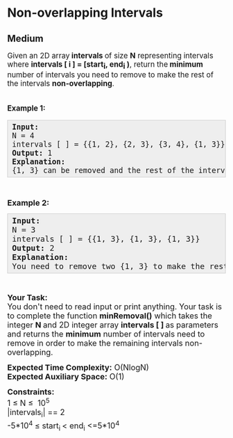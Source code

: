 # Non-overlapping Intervals
## Medium
<div class="problems_problem_content__Xm_eO"><p speechify-initial-font-size="17px" style="font-size: 17px;"><span style="font-size: 17px;" speechify-initial-font-size="17px">Given an 2D array<strong speechify-initial-font-size="17px" style="font-size: 17px;">&nbsp;intervals </strong>of size <strong speechify-initial-font-size="17px" style="font-size: 17px;">N</strong> representing intervals where <strong speechify-initial-font-size="17px" style="font-size: 17px;">intervals [ i ] = [start<sub speechify-initial-font-size="17px" style="font-size: 17px;">i</sub>, end<sub speechify-initial-font-size="17px" style="font-size: 17px;">i&nbsp;</sub>)</strong>, return the<strong speechify-initial-font-size="17px" style="font-size: 17px;"> minimum</strong> number of intervals you need to remove to make the rest of the intervals <strong speechify-initial-font-size="17px" style="font-size: 17px;">non-overlapping</strong>.</span><br speechify-initial-font-size="17px" style="font-size: 17px;">&nbsp;</p>
<p speechify-initial-font-size="17px" style="font-size: 17px;"><span style="font-size: 17px;" speechify-initial-font-size="17px"><strong speechify-initial-font-size="17px" style="font-size: 17px;">Example 1:</strong></span></p>
<pre style="background: rgb(238, 238, 238); border: 1px solid rgb(204, 204, 204); padding: 5px 10px; --darkreader-inline-bgimage: initial; --darkreader-inline-bgcolor: #222426; --darkreader-inline-border-top: #3e4446; --darkreader-inline-border-right: #3e4446; --darkreader-inline-border-bottom: #3e4446; --darkreader-inline-border-left: #3e4446; font-size: 17px;" speechify-initial-font-size="17px"><span style="font-size: 17px;" speechify-initial-font-size="17px"><strong speechify-initial-font-size="17px" style="font-size: 17px;">Input:</strong><br speechify-initial-font-size="17px" style="font-size: 17px;">N = 4<br speechify-initial-font-size="17px" style="font-size: 17px;">intervals [ ] = {{1, 2}, {2, 3}, {3, 4}, {1, 3}}<br speechify-initial-font-size="17px" style="font-size: 17px;"><strong speechify-initial-font-size="17px" style="font-size: 17px;">Output: </strong>1<br speechify-initial-font-size="17px" style="font-size: 17px;"><strong speechify-initial-font-size="17px" style="font-size: 17px;">Explanation:</strong>&nbsp;<br speechify-initial-font-size="17px" style="font-size: 17px;">{1, 3} can be removed and the rest of the intervals are non-overlapping.</span></pre>
<p>&nbsp;</p>
<p><span style="font-size: 18px;"><strong>Example 2:</strong></span></p>
<pre style="background: #eeeeee; border: 1px solid #cccccc; padding: 5px 10px; --darkreader-inline-bgimage: initial; --darkreader-inline-bgcolor: #222426; --darkreader-inline-border-top: #3e4446; --darkreader-inline-border-right: #3e4446; --darkreader-inline-border-bottom: #3e4446; --darkreader-inline-border-left: #3e4446;"><span style="font-size: 18px;"><strong>Input:</strong><br>N = 3<br>intervals [ ] = {{1, 3}, {1, 3}, {1, 3}}<br><strong>Output:</strong> 2<br><strong>Explanation:</strong>&nbsp;<br>You need to remove two {1, 3} to make the rest of the intervals non-overlapping.</span></pre>
<p>&nbsp;</p>
<p><span style="font-size: 18px;"><strong>Your Task:</strong><br>You don't need to read input or print anything. Your task is to complete the function <strong>minRemoval()</strong> which takes the integer <strong>N&nbsp;</strong>and 2D integer array <strong>intervals [ ] </strong>as parameters and returns the <strong>minimum</strong> number of intervals need to remove in order to make the remaining intervals non-overlapping.</span></p>
<p><span style="font-size: 18px;"><strong>Expected Time Complexity:</strong>&nbsp;O(NlogN)<br><strong>Expected Auxiliary Space:</strong>&nbsp;O(1)</span></p>
<p><span style="font-size: 18px;"><strong>Constraints:</strong><br>1 ≤ N ≤&nbsp; 10<sup>5</sup><br>|intervals<sub>i</sub>|&nbsp;== 2<br>-5*10<sup>4&nbsp;</sup>≤ start<sub>i&nbsp;</sub>&lt; end<sub>i</sub>&nbsp;&lt;=5*10<sup>4</sup></span></p>
<p>&nbsp;</p></div>